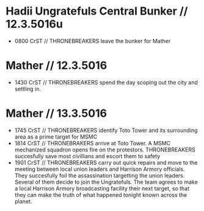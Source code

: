 # Hadii Ungratefuls Central Bunker // 12.3.5016u
* 0800 CrST // THRONEBREAKERS leave the bunker for Mather
# Mather // 12.3.5016
* 1430 CrST // THRONEBREAKERS spend the day scoping out the city and settling in.
# Mather // 13.3.5016
* 1745 CrST // THRONEBREAKERS identify Toto Tower and its surrounding area as a prime target for MSMC
* 1814 CrST // THRONEBRAKERS arrive at Toto Tower. A MSMC mechanized squadron opens fire on the protestors. THRONEBREAKERS succesfully save most civillians and escort them to safety
* 1901 CrST // THRONEBREAKERS carry out quick repairs and move to the meeting between local union leaders and Harrison Armory officials. They succesfully foil the assassination targetting the union leaders. Several of them decide to join the Ungratefuls. The team agrees to make a local Harrison Armory broadcasting facility their next target, so that they can make the truth of what happened tonight known across the planet.